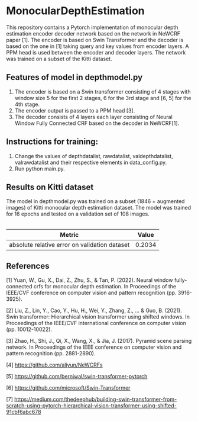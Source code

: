 # MonocularDepthEstimation 

This repository contains a Pytorch implementation of monocular depth estimation encoder decoder network based on the network in NeWCRF paper [1]. The encoder is based on Swin Transformer and the decoder is based on the one in [1] taking query and key values from encoder layers. A PPM head is used between the encoder and decoder layers. The network was trained on a subset of the Kitti dataset.

## Features of model in depthmodel.py

1. The encoder is based on a Swin transformer consisting of 4 stages with window size 5 for the first 2 stages, 6 for the 3rd stage and [6, 5] for the 4th stage.
2. The encoder output is passed to a PPM head [3]. 
3. The decoder consists of 4 layers each layer consisting of Neural Window Fully Connected CRF based on the decoder in NeWCRF[1].

## Instructions for training:

1. Change the values of depthdatalist, rawdatalist, valdepthdatalist, valrawdatalist and their respective elements in data_config.py.
2. Run python main.py.

## Results on Kitti dataset 

The model in depthmodel.py was trained on a subset (1846 + augmented images) of Kitti monocular depth estimation dataset. The model was trained for 16 epochs and tested on a validation set of 108 images.
<br/><br/>


| Metric  | Value |
| --- | --- |
| absolute relative error on validation dataset| 0.2034 |


## References

[1] Yuan, W., Gu, X., Dai, Z., Zhu, S., & Tan, P. (2022). Neural window fully-connected crfs for monocular depth estimation. In Proceedings of the IEEE/CVF conference on computer vision and pattern recognition (pp. 3916-3925).

[2] Liu, Z., Lin, Y., Cao, Y., Hu, H., Wei, Y., Zhang, Z., ... & Guo, B. (2021). Swin transformer: Hierarchical vision transformer using shifted windows. In Proceedings of the IEEE/CVF international conference on computer vision (pp. 10012-10022).

[3] Zhao, H., Shi, J., Qi, X., Wang, X., & Jia, J. (2017). Pyramid scene parsing network. In Proceedings of the IEEE conference on computer vision and pattern recognition (pp. 2881-2890).

[4] https://github.com/aliyun/NeWCRFs

[5] https://github.com/berniwal/swin-transformer-pytorch

[6] https://github.com/microsoft/Swin-Transformer

[7] https://medium.com/thedeephub/building-swin-transformer-from-scratch-using-pytorch-hierarchical-vision-transformer-using-shifted-91cbf6abc678





